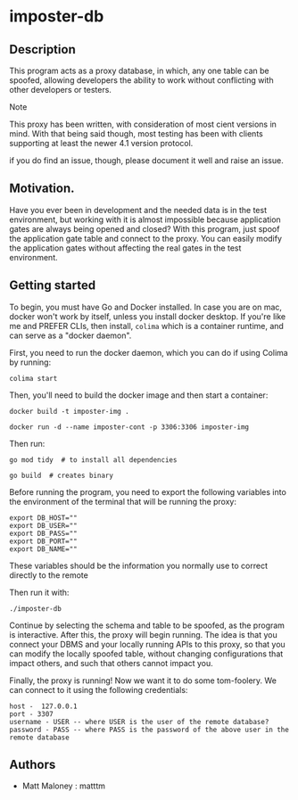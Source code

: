 # imposter-db

## Description

This program acts as a proxy database, in which, any one table can be spoofed, allowing developers the ability to work without conflicting with other developers or testers.

> [!NOTE]
> This proxy has been written, with consideration of most cient versions in mind. With that being said though, most testing has been with clients supporting at least the newer 4.1 version protocol.
>
> if you do find an issue, though, please document it well and raise an issue.

## Motivation.

Have you ever been in development and the needed data is in the test environment, but working with it is almost impossible because application gates are always being opened and closed? With this program, just spoof the application gate table and connect to the proxy. You can easily modify the application gates without affecting the real gates in the test environment.

## Getting started

To begin, you must have Go and Docker installed. In case you are on mac, docker won't work by itself, unless you install docker desktop. If you're like me and PREFER CLIs, then install, `colima` which is a container runtime, and can serve as a "docker daemon".

First, you need to run the docker daemon, which you can do if using Colima by running:
```
colima start
```
Then, you'll need to build the docker image and then start a container:
```
docker build -t imposter-img .

docker run -d --name imposter-cont -p 3306:3306 imposter-img
```

Then run:
```
go mod tidy  # to install all dependencies

go build  # creates binary
```
Before running the program, you need to export the following variables into the environment of the terminal that will be running the proxy:
```
export DB_HOST=""
export DB_USER=""
export DB_PASS=""
export DB_PORT=""
export DB_NAME=""
```
These variables should be the information you normally use to correct directly to the remote

Then run it with:
```
./imposter-db
```

Continue by selecting the schema and table to be spoofed, as the program is interactive. After this, the proxy will begin running. The idea is that you connect your DBMS and your locally running APIs to this proxy, so that you can modify the locally spoofed table, without changing configurations that impact others, and such that others cannot impact you.

Finally, the proxy is running! Now we want it to do some tom-foolery. We can connect to it using the following credentials:
```
host -  127.0.0.1
port - 3307
username - USER -- where USER is the user of the remote database?
password - PASS -- where PASS is the password of the above user in the remote database
```


## Authors

- Matt Maloney : matttm
